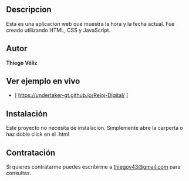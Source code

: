 ## Descripcion 

Esta es una aplicacion web que muestra la hora y la fecha actual. Fue creado utilizando HTML, CSS y JavaScript.

## Autor
**Thiego Véliz**

## Ver ejemplo en vivo
- [ https://undertaker-gt.github.io/Reloj-Digital/ ]

## Instalación 
Este proyecto no necesita de instalacion. Simplemente abre la carperta o haz doble click en el .html

## Contratación
Si quieres contratarme puedes escribirme a thiegov43@gmail.com para consultas.
